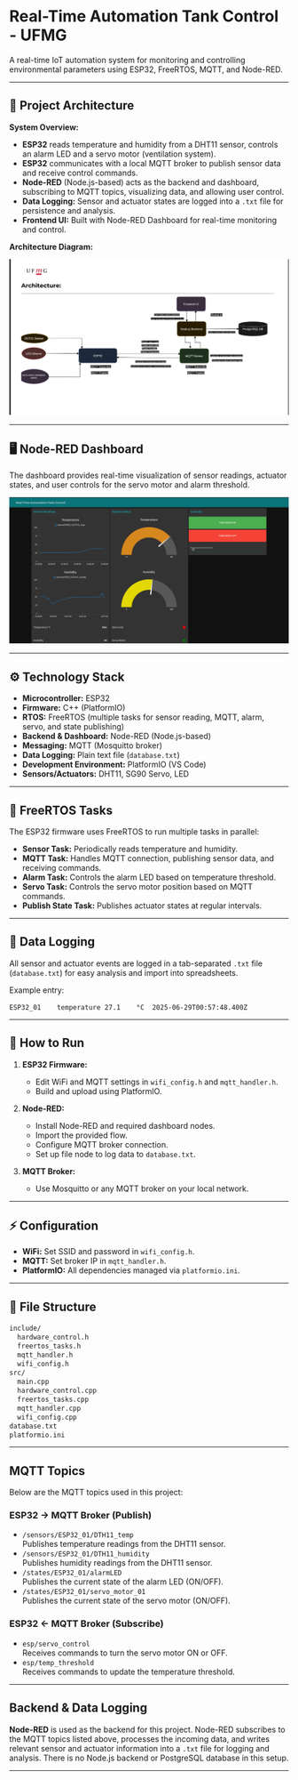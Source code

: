 # Real-Time Automation Tank Control - UFMG

A real-time IoT automation system for monitoring and controlling environmental parameters using ESP32, FreeRTOS, MQTT, and Node-RED.

---

## 📐 Project Architecture

**System Overview:**

- **ESP32** reads temperature and humidity from a DHT11 sensor, controls an alarm LED and a servo motor (ventilation system).
- **ESP32** communicates with a local MQTT broker to publish sensor data and receive control commands.
- **Node-RED** (Node.js-based) acts as the backend and dashboard, subscribing to MQTT topics, visualizing data, and allowing user control.
- **Data Logging:** Sensor and actuator states are logged into a `.txt` file for persistence and analysis.
- **Frontend UI:** Built with Node-RED Dashboard for real-time monitoring and control.

**Architecture Diagram:**  
  
![System Architecture](Architecture.png)

---

## 🖥️ Node-RED Dashboard

The dashboard provides real-time visualization of sensor readings, actuator states, and user controls for the servo motor and alarm threshold.


![Node-RED Dashboard](HMI_Screen.png)

---

## ⚙️ Technology Stack

- **Microcontroller:** ESP32
- **Firmware:** C++ (PlatformIO)
- **RTOS:** FreeRTOS (multiple tasks for sensor reading, MQTT, alarm, servo, and state publishing)
- **Backend & Dashboard:** Node-RED (Node.js-based)
- **Messaging:** MQTT (Mosquitto broker)
- **Data Logging:** Plain text file (`database.txt`)
- **Development Environment:** PlatformIO (VS Code)
- **Sensors/Actuators:** DHT11, SG90 Servo, LED

---

## 🧩 FreeRTOS Tasks

The ESP32 firmware uses FreeRTOS to run multiple tasks in parallel:
- **Sensor Task:** Periodically reads temperature and humidity.
- **MQTT Task:** Handles MQTT connection, publishing sensor data, and receiving commands.
- **Alarm Task:** Controls the alarm LED based on temperature threshold.
- **Servo Task:** Controls the servo motor position based on MQTT commands.
- **Publish State Task:** Publishes actuator states at regular intervals.

---

## 📝 Data Logging

All sensor and actuator events are logged in a tab-separated `.txt` file (`database.txt`) for easy analysis and import into spreadsheets.

Example entry:
```
ESP32_01	temperature	27.1	°C	2025-06-29T00:57:48.400Z
```

---

## 🚀 How to Run

1. **ESP32 Firmware:**
   - Edit WiFi and MQTT settings in `wifi_config.h` and `mqtt_handler.h`.
   - Build and upload using PlatformIO.

2. **Node-RED:**
   - Install Node-RED and required dashboard nodes.
   - Import the provided flow.
   - Configure MQTT broker connection.
   - Set up file node to log data to `database.txt`.

3. **MQTT Broker:**
   - Use Mosquitto or any MQTT broker on your local network.

---

## ⚡ Configuration

- **WiFi:** Set SSID and password in `wifi_config.h`.
- **MQTT:** Set broker IP in `mqtt_handler.h`.
- **PlatformIO:** All dependencies managed via `platformio.ini`.

---

## 📂 File Structure

```
include/
  hardware_control.h
  freertos_tasks.h
  mqtt_handler.h
  wifi_config.h
src/
  main.cpp
  hardware_control.cpp
  freertos_tasks.cpp
  mqtt_handler.cpp
  wifi_config.cpp
database.txt
platformio.ini
```

---


## MQTT Topics

Below are the MQTT topics used in this project:

### ESP32 → MQTT Broker (Publish)
- `/sensors/ESP32_01/DTH11_temp`  
  Publishes temperature readings from the DHT11 sensor.
- `/sensors/ESP32_01/DTH11_humidity`  
  Publishes humidity readings from the DHT11 sensor.
- `/states/ESP32_01/alarmLED`  
  Publishes the current state of the alarm LED (ON/OFF).
- `/states/ESP32_01/servo_motor_01`  
  Publishes the current state of the servo motor (ON/OFF).

### ESP32 ← MQTT Broker (Subscribe)
- `esp/servo_control`  
  Receives commands to turn the servo motor ON or OFF.
- `esp/temp_threshold`  
  Receives commands to update the temperature threshold.

---

## Backend & Data Logging

**Node-RED** is used as the backend for this project. Node-RED subscribes to the MQTT topics listed above, processes the incoming data, and writes relevant sensor and actuator information into a `.txt` file for logging and analysis. There is no Node.js backend or PostgreSQL database in this setup.

---


